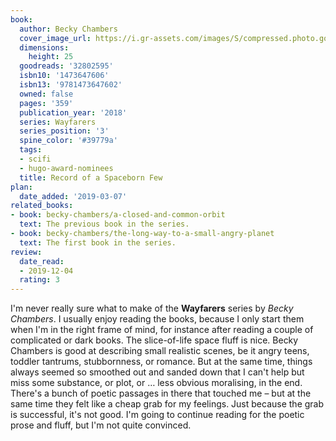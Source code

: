 ```yaml
---
book:
  author: Becky Chambers
  cover_image_url: https://i.gr-assets.com/images/S/compressed.photo.goodreads.com/books/1516965190l/32802595._SY475_.jpg
  dimensions:
    height: 25
  goodreads: '32802595'
  isbn10: '1473647606'
  isbn13: '9781473647602'
  owned: false
  pages: '359'
  publication_year: '2018'
  series: Wayfarers
  series_position: '3'
  spine_color: '#39779a'
  tags:
  - scifi
  - hugo-award-nominees
  title: Record of a Spaceborn Few
plan:
  date_added: '2019-03-07'
related_books:
- book: becky-chambers/a-closed-and-common-orbit
  text: The previous book in the series.
- book: becky-chambers/the-long-way-to-a-small-angry-planet
  text: The first book in the series.
review:
  date_read:
  - 2019-12-04
  rating: 3
---
```


I'm never really sure what to make of the **Wayfarers** series by *Becky Chambers*. I usually enjoy reading the books,
because I only start them when I'm in the right frame of mind, for instance after reading a couple of complicated or
dark books. The slice-of-life space fluff is nice. Becky Chambers is good at describing small realistic scenes, be it
angry teens, toddler tantrums, stubbornness, or romance. But at the same time, things always seemed so smoothed out and
sanded down that I can't help but miss some substance, or plot, or … less obvious moralising, in the end. There's a
bunch of poetic passages in there that touched me – but at the same time they felt like a cheap grab for my feelings.
Just because the grab is successful, it's not good. I'm going to continue reading for the poetic prose and fluff, but
I'm not quite convinced.
